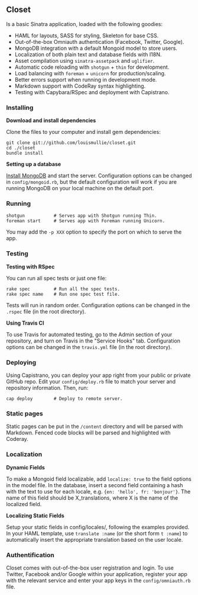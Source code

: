 ## Closet

Is a basic Sinatra application, loaded with the following goodies:

- HAML for layouts, SASS for styling, Skeleton for base CSS.
- Out-of-the-box Omniauth authentication (Facebook, Twitter, Google).
- MongoDB integration with a default Mongoid model to store users.
- Localization of both plain text and database fields with I18N.
- Asset compilation using `sinatra-assetpack` and `uglifier`.
- Automatic code reloading with `shotgun` + `thin` for development.
- Load balancing with `foreman` + `unicorn` for production/scaling.
- Better errors support when running in development mode.
- Markdown support with CodeRay syntax highlighting.
- Testing with Capybara/RSpec and deployment with Capistrano.

### Installing

**Download and install dependencies**

Clone the files to your computer and install gem dependencies:

    git clone git://github.com/louismullie/closet.git
    cd ./closet
    bundle install

**Setting up a database**

[Install MongoDB](http://www.mongodb.org/display/DOCS/Quickstart) and start the server. Configuration options can be changed in `config/mongoid.rb`, but the default configuration will work if you are running MongoDB on your local machine on the default port.

### Running
  
    shotgun           # Serves app with Shotgun running Thin.
    foreman start     # Serves app with Foreman running Unicorn.

You may add the `-p XXX` option to specify the port on which to serve the app.

### Testing

**Testing with RSpec**

You can run all spec tests or just one file:

    rake spec         # Run all the spec tests.
    rake spec name    # Run one spec test file.

Tests will run in random order. Configuration options can be changed in the `.rspec` file (in the root directory).
  
**Using Travis CI**

To use Travis for automated testing, go to the Admin section of your repository, and turn on Travis in the "Service Hooks" tab. Configuration options can be changed in the `travis.yml` file (in the root directory).

### Deploying

Using Capistrano, you can deploy your app right from your public or private GitHub repo.
Edit your `config/deploy.rb` file to match your server and repository information. Then, run:

    cap deploy        # Deploy to remote server.

### Static pages

Static pages can be put in the `/content` directory and will be parsed with Markdown. Fenced code blocks will be parsed and highlighted with Coderay.

### Localization

**Dynamic Fields**

To make a Mongoid field localizable, add `localize: true` to the field options in the model file. In the database, insert a second field containing a hash with the text to use for each locale, e.g. `{en: 'hello', fr: 'bonjour'}`. The name of this field should be X_translations, where X is the name of the localized field.

**Localizing Static Fields**

Setup your static fields in config/locales/, following the examples provided. In your HAML template, use `translate :name` (or the short form `t :name`) to automatically insert the appropriate translation based on the user locale.

### Authentification

Closet comes with out-of-the-box user registration and login. To use Twitter, Facebook and/or Google within your application, register your app with the relevant service and enter your app keys in the `config/omniauth.rb` file.